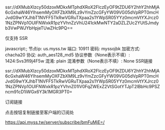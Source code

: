 ssr://dXMubXlzcy50dzoxMDkxMTphdXRoX2FlczEyOF9tZDU6Y2hhY2hhMjA6cGxhaW46YlhsemMyOXFZbXM9Lz9vYmZzcGFyYW09VG05dVpRPT0mcHJvdG9wYXJhbT1NVFF5TkRwVGRuTXpaa2s1YWpSR05YYz0mcmVtYXJrcz01NzZPNVp1OUlFNWxkR1pzYVhnZzVhU241ckMwNTY2aDZLZUc2YUtSJmdyb3VwPWJYbHpjeTUwZHc9PQ==


仅支持 SSR

javascript:;
节点ip:	us.myss.tw
端口:	10911
密码:	myssojbk
加密方式:	chacha20
协议:	auth_aes128_md5
协议参数（None表示不填）:	1424:Svs3fI9j4F5w
混淆:	plain
混淆参数（None表示不填）:	None
SSR链接

ssr://dXMubXlzcy50dzoxMDkxMTphdXRoX2FlczEyOF9tZDU6Y2hhY2hhMjA6cGxhaW46YlhsemMyOXFZbXM9Lz9vYmZzcGFyYW09VG05dVpRPT0mcHJvdG9wYXJhbT1NVFF5TkRwVGRuTXpaa2s1YWpSR05YYz0mcmVtYXJrcz01NzZPNVp1OUlFNWxkR1pzYVhnZ01lV0FqZWExZ2VtSGotYTJpT2lBbHc9PSZncm91cD1iWGx6Y3k1MGR3PT0=

订阅链接

点击按钮复制链接至客户端的订阅处

https://api.myss.tw/server/subscribe/bmFuMjE=/


